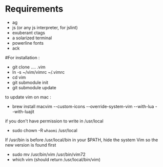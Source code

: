 # Requirements

- ag
- js (or any js interpreter, for jslint)
- exuberant ctags
- a solarized terminal
- powerline fonts
- ack

#For installation :
- git clone .... .vim
- ln -s ~/vim/vimrc ~/.vimrc
- cd vim
- git submodule init
- git submodule update

to update vim on mac :
- brew install macvim --custom-icons --override-system-vim --with-lua --with-luajit

if you don't have permission to write in /usr/local
- sudo chown -R `whaomi` /usr/local

If /usr/bin is before /usr/local/bin in your $PATH, hide the system Vim so the new version is found first
- sudo mv /usr/bin/vim /usr/bin/vim72
- which vim (should return /usr/local/bin/vim)

